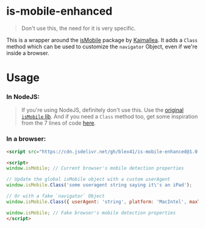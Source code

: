 # is-mobile-enhanced

>Don't use this, the need for it is very specific.

This is a wrapper around the [isMobile](https://github.com/kaimallea/isMobile) package by [Kaimallea](https://github.com/kaimallea). It adds a `Class` method which can be used to customize the `navigator` Object, even if we're inside a browser.

# Usage

### In NodeJS:

>If you're using NodeJS, definitely don't use this. Use the [original `isMobile` lib](https://github.com/kaimallea/isMobile). And if you need a `Class` method too, get some inspiration from the 7 lines of code [here](./src/index.js).

### In a browser:

```html
<script src="https://cdn.jsdelivr.net/gh/blex41/is-mobile-enhanced@1.0.1/dist/ismobile.min.js"></script>

<script>
window.isMobile; // Current browser's mobile detection properties

// Update the global isMobile object with a custom userAgent
window.isMobile.Class('some useragent string saying it\'s an iPad');

// Or with a fake `navigator` Object
window.isMobile.Class({ userAgent: 'string', platform: 'MacIntel', maxTouchPoints: 2 /*, ... */ });

window.isMobile; // Fake browser's mobile detection properties
</script>
```